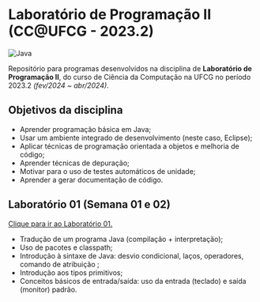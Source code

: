 # Laboratório de Programação II (CC@UFCG - 2023.2) 
![Java](https://img.shields.io/badge/java-%23ED8B00.svg?style=for-the-badge&logo=openjdk&logoColor=white)

Repositório para programas desenvolvidos na disciplina de **Laboratório de Programação II**, 
do curso de Ciência da Computação na UFCG no período 2023.2 *(fev/2024 ~ abr/2024)*.

## Objetivos da disciplina

- Aprender programação básica em Java;
- Usar um ambiente integrado de desenvolvimento (neste caso, Eclipse);
- Aplicar técnicas de programação orientada a objetos e melhoria de código;
- Aprender técnicas de depuração;
- Motivar para o uso de testes automáticos de unidade;
- Aprender a gerar documentação de código.

## Laboratório 01 (Semana 01 e 02)
[Clique para ir ao Laboratório 01.](https://github.com/josetruta/lab-programacao-2/tree/main/Laboratorio-01)
- Tradução de um programa Java (compilação + interpretação);
- Uso de pacotes e classpath;
- Introdução à sintaxe de Java: desvio condicional, laços, operadores, comando de atribuição ;
- Introdução aos tipos primitivos;
- Conceitos básicos de entrada/saída: uso da entrada (teclado) e saída (monitor) padrão.



